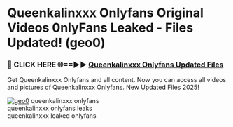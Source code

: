 # Queenkalinxxx Onlyfans Original Videos 0nlyFans Leaked - Files Updated! (geo0)

<h3>🔴 CLICK HERE 🌐==►► <a href="https://best4dudes.click/HH4t6V" rel="nofollow">Queenkalinxxx Onlyfans Updated Files</a></h3>

Get Queenkalinxxx Onlyfans and all content. Now you can access all videos and pictures of Queenkalinxxx Onlyfans. New Updated Files 2025!

[![geo0](https://github.com/user-attachments/assets/8c521d6e-e6e3-4a75-9320-d58ab9d79d5b)](https://best4dudes.click/HH4t6V)
queenkalinxxx onlyfans<br>
queenkalinxxx onlyfans leaks<br>
queenkalinxxx leaked onlyfans